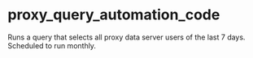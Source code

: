 # proxy_query_automation_code
 Runs a query that selects all proxy data server users of the last 7 days. Scheduled to run monthly. 

